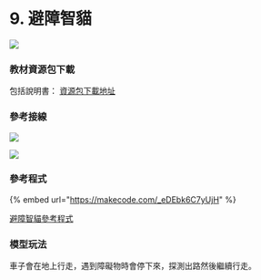 # 9. 避障智貓

![](https://kittenbothk.readthedocs.io/en/latest/\_images/avoid1.jpg)

### 教材資源包下載

包括說明書： [資源包下載地址](https://drive.google.com/drive/folders/16T0mfS0QbxXfHf4GvNz62Xd2x8dvOq4m?usp=sharing)

### 參考接線

![](https://kittenbothk.readthedocs.io/en/latest/\_images/avoid\_wire.png)

![](https://kittenbothk.readthedocs.io/en/latest/\_images/trace\_wire2.png)

### 參考程式

{% embed url="https://makecode.com/_eDEbk6C7yUjH" %}

[避障智貓參考程式](https://makecode.com/\_eDEbk6C7yUjH)

### 模型玩法

車子會在地上行走，遇到障礙物時會停下來，探測出路然後繼續行走。
